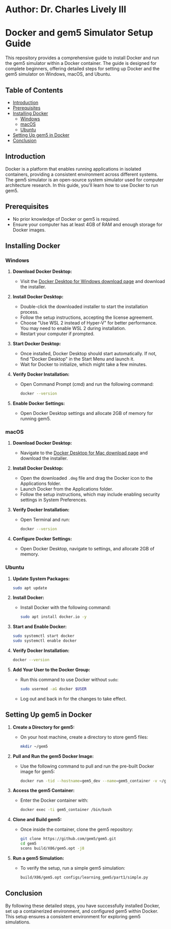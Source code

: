 
# Author: Dr. Charles Lively III
# Docker and gem5 Simulator Setup Guide

This repository provides a comprehensive guide to install Docker and run the gem5 simulator within a Docker container.
The guide is designed for complete beginners, offering detailed steps for setting up Docker and the gem5 simulator on Windows, macOS, and Ubuntu.

## Table of Contents
- [Introduction](#introduction)
- [Prerequisites](#prerequisites)
- [Installing Docker](#installing-docker)
  - [Windows](#windows)
  - [macOS](#macos)
  - [Ubuntu](#ubuntu)
- [Setting Up gem5 in Docker](#setting-up-gem5-in-docker)
- [Conclusion](#conclusion)

## Introduction
Docker is a platform that enables running applications in isolated containers, providing a consistent environment across different systems.
The gem5 simulator is an open-source system simulator used for computer architecture research. In this guide, you'll learn how to use Docker to run gem5.

## Prerequisites
- No prior knowledge of Docker or gem5 is required.
- Ensure your computer has at least 4GB of RAM and enough storage for Docker images.

## Installing Docker

### Windows
1. **Download Docker Desktop:**
   - Visit the [Docker Desktop for Windows download page](https://www.docker.com/products/docker-desktop) and download the installer.

2. **Install Docker Desktop:**
   - Double-click the downloaded installer to start the installation process.
   - Follow the setup instructions, accepting the license agreement.
   - Choose "Use WSL 2 instead of Hyper-V" for better performance. You may need to enable WSL 2 during installation.
   - Restart your computer if prompted.

3. **Start Docker Desktop:**
   - Once installed, Docker Desktop should start automatically. If not, find "Docker Desktop" in the Start Menu and launch it.
   - Wait for Docker to initialize, which might take a few minutes.

4. **Verify Docker Installation:**
   - Open Command Prompt (cmd) and run the following command:
     ```bash
     docker --version
     ```

5. **Enable Docker Settings:**
   - Open Docker Desktop settings and allocate 2GB of memory for running gem5.

### macOS
1. **Download Docker Desktop:**
   - Navigate to the [Docker Desktop for Mac download page](https://www.docker.com/products/docker-desktop) and download the installer.

2. **Install Docker Desktop:**
   - Open the downloaded `.dmg` file and drag the Docker icon to the Applications folder.
   - Launch Docker from the Applications folder.
   - Follow the setup instructions, which may include enabling security settings in System Preferences.

3. **Verify Docker Installation:**
   - Open Terminal and run:
     ```bash
     docker --version
     ```

4. **Configure Docker Settings:**
   - Open Docker Desktop, navigate to settings, and allocate 2GB of memory.

### Ubuntu
1. **Update System Packages:**
   ```bash
   sudo apt update
   ```

2. **Install Docker:**
   - Install Docker with the following command:
     ```bash
     sudo apt install docker.io -y
     ```

3. **Start and Enable Docker:**
   ```bash
   sudo systemctl start docker
   sudo systemctl enable docker
   ```

4. **Verify Docker Installation:**
   ```bash
   docker --version
   ```

5. **Add Your User to the Docker Group:**
   - Run this command to use Docker without `sudo`:
     ```bash
     sudo usermod -aG docker $USER
     ```
   - Log out and back in for the changes to take effect.

## Setting Up gem5 in Docker

1. **Create a Directory for gem5:**
   - On your host machine, create a directory to store gem5 files:
     ```bash
     mkdir ~/gem5
     ```

2. **Pull and Run the gem5 Docker Image:**
   - Use the following command to pull and run the pre-built Docker image for gem5:
     ```bash
     docker run -tid --hostname=gem5_dev --name=gem5_container -v ~/gem5:/root ghcr.io/gem5/ubuntu-24.04_all-dependencies:v24-0 /bin/bash
     ```

3. **Access the gem5 Container:**
   - Enter the Docker container with:
     ```bash
     docker exec -ti gem5_container /bin/bash
     ```

4. **Clone and Build gem5:**
   - Once inside the container, clone the gem5 repository:
     ```bash
     git clone https://github.com/gem5/gem5.git
     cd gem5
     scons build/X86/gem5.opt -j8
     ```

5. **Run a gem5 Simulation:**
   - To verify the setup, run a simple gem5 simulation:
     ```bash
     build/X86/gem5.opt configs/learning_gem5/part1/simple.py
     ```

## Conclusion
By following these detailed steps, you have successfully installed Docker, set up a containerized environment, and configured gem5 within Docker. This setup ensures a consistent environment for exploring gem5 simulations.
